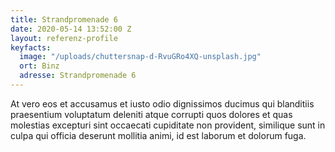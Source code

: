 ```yaml
---
title: Strandpromenade 6
date: 2020-05-14 13:52:00 Z
layout: referenz-profile
keyfacts:
  image: "/uploads/chuttersnap-d-RvuGRo4XQ-unsplash.jpg"
  ort: Binz
  adresse: Strandpromenade 6
---
```


At vero eos et accusamus et iusto odio dignissimos ducimus qui blanditiis praesentium voluptatum deleniti atque corrupti quos dolores et quas molestias excepturi sint occaecati cupiditate non provident, similique sunt in culpa qui officia deserunt mollitia animi, id est laborum et dolorum fuga.